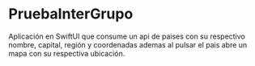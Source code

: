 # PruebaInterGrupo

Aplicación en SwiftUI que consume un api de paises con su respectivo nombre, capital, región y coordenadas ademas al pulsar el pais abre un mapa con su respectiva ubicación.
